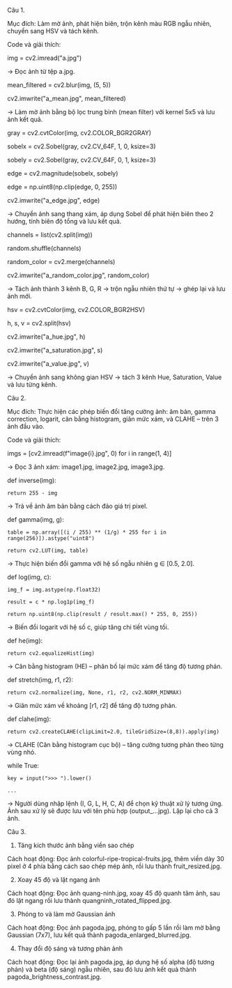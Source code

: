 Câu 1.

Mục đích:
Làm mờ ảnh, phát hiện biên, trộn kênh màu RGB ngẫu nhiên, chuyển sang HSV và tách kênh.

Code và giải thích:

img = cv2.imread("a.jpg")

→ Đọc ảnh từ tệp a.jpg.

mean_filtered = cv2.blur(img, (5, 5))

cv2.imwrite("a_mean.jpg", mean_filtered)

→ Làm mờ ảnh bằng bộ lọc trung bình (mean filter) với kernel 5x5 và lưu ảnh kết quả.

gray = cv2.cvtColor(img, cv2.COLOR_BGR2GRAY)

sobelx = cv2.Sobel(gray, cv2.CV_64F, 1, 0, ksize=3)

sobely = cv2.Sobel(gray, cv2.CV_64F, 0, 1, ksize=3)

edge = cv2.magnitude(sobelx, sobely)

edge = np.uint8(np.clip(edge, 0, 255))

cv2.imwrite("a_edge.jpg", edge)

→ Chuyển ảnh sang thang xám, áp dụng Sobel để phát hiện biên theo 2 hướng, tính biên độ tổng và lưu kết quả.

channels = list(cv2.split(img))

random.shuffle(channels)

random_color = cv2.merge(channels)

cv2.imwrite("a_random_color.jpg", random_color)

→ Tách ảnh thành 3 kênh B, G, R → trộn ngẫu nhiên thứ tự → ghép lại và lưu ảnh mới.

hsv = cv2.cvtColor(img, cv2.COLOR_BGR2HSV)

h, s, v = cv2.split(hsv)

cv2.imwrite("a_hue.jpg", h)

cv2.imwrite("a_saturation.jpg", s)

cv2.imwrite("a_value.jpg", v)

→ Chuyển ảnh sang không gian HSV → tách 3 kênh Hue, Saturation, Value và lưu từng kênh.

Câu 2.

Mục đích:
Thực hiện các phép biến đổi tăng cường ảnh: âm bản, gamma correction, logarit, cân bằng histogram, giãn mức xám, và CLAHE – trên 3 ảnh đầu vào.

Code và giải thích:

imgs = [cv2.imread(f"image{i}.jpg", 0) for i in range(1, 4)]

→ Đọc 3 ảnh xám: image1.jpg, image2.jpg, image3.jpg.

def inverse(img):

    return 255 - img

→ Trả về ảnh âm bản bằng cách đảo giá trị pixel.

def gamma(img, g):

    table = np.array([(i / 255) ** (1/g) * 255 for i in range(256)]).astype("uint8")
    
    return cv2.LUT(img, table)

→ Thực hiện biến đổi gamma với hệ số ngẫu nhiên g ∈ [0.5, 2.0].

def log(img, c):

    img_f = img.astype(np.float32)
    
    result = c * np.log1p(img_f)
    
    return np.uint8(np.clip(result / result.max() * 255, 0, 255))

→ Biến đổi logarit với hệ số c, giúp tăng chi tiết vùng tối.

def he(img):

    return cv2.equalizeHist(img)

→ Cân bằng histogram (HE) – phân bố lại mức xám để tăng độ tương phản.

def stretch(img, r1, r2):

    return cv2.normalize(img, None, r1, r2, cv2.NORM_MINMAX)

→ Giãn mức xám về khoảng [r1, r2] để tăng độ tương phản.

def clahe(img):

    return cv2.createCLAHE(clipLimit=2.0, tileGridSize=(8,8)).apply(img)

→ CLAHE (Cân bằng histogram cục bộ) – tăng cường tương phản theo từng vùng nhỏ.

while True:

    key = input(">>> ").lower()
    
    ...

→ Người dùng nhập lệnh (I, G, L, H, C, A) để chọn kỹ thuật xử lý tương ứng. Ảnh sau xử lý sẽ được lưu với tên phù hợp (output_...jpg). Lặp lại cho cả 3 ảnh.

Câu 3.

1. Tăng kích thước ảnh bằng viền sao chép

Cách hoạt động: Đọc ảnh colorful-ripe-tropical-fruits.jpg, thêm viền dày 30 pixel ở 4 phía bằng cách sao chép mép ảnh, rồi lưu thành fruit_resized.jpg.

2. Xoay 45 độ và lật ngang ảnh

Cách hoạt động: Đọc ảnh quang-ninh.jpg, xoay 45 độ quanh tâm ảnh, sau đó lật ngang rồi lưu thành quangninh_rotated_flipped.jpg.

3. Phóng to và làm mờ Gaussian ảnh

Cách hoạt động: Đọc ảnh pagoda.jpg, phóng to gấp 5 lần rồi làm mờ bằng Gaussian (7x7), lưu kết quả thành pagoda_enlarged_blurred.jpg.

4. Thay đổi độ sáng và tương phản ảnh

Cách hoạt động: Đọc lại ảnh pagoda.jpg, áp dụng hệ số alpha (độ tương phản) và beta (độ sáng) ngẫu nhiên, sau đó lưu ảnh kết quả thành pagoda_brightness_contrast.jpg.
